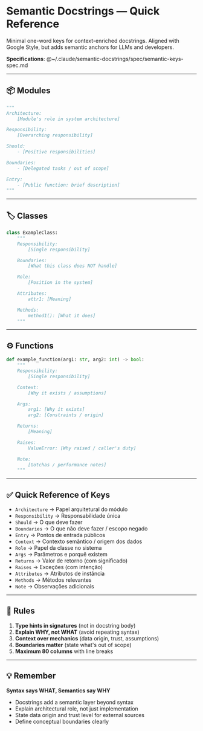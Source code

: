 # Semantic Docstrings — Quick Reference

Minimal one-word keys for context-enriched docstrings.
Aligned with Google Style, but adds semantic anchors for LLMs and developers.

**Specifications**: @~/.claude/semantic-docstrings/spec/semantic-keys-spec.md

---

## 📦 Modules

```python
"""
Architecture:
    [Module's role in system architecture]

Responsibility:
    [Overarching responsibility]

Should:
    - [Positive responsibilities]

Boundaries:
    - [Delegated tasks / out of scope]

Entry:
    - [Public function: brief description]
"""
```

---

## 🏷️ Classes

```python
class ExampleClass:
    """
    Responsibility:
        [Single responsibility]

    Boundaries:
        [What this class does NOT handle]

    Role:
        [Position in the system]

    Attributes:
        attr1: [Meaning]

    Methods:
        method1(): [What it does]
    """
```

---

## ⚙️ Functions

```python
def example_function(arg1: str, arg2: int) -> bool:
    """
    Responsibility:
        [Single responsibility]

    Context:
        [Why it exists / assumptions]

    Args:
        arg1: [Why it exists]
        arg2: [Constraints / origin]

    Returns:
        [Meaning]

    Raises:
        ValueError: [Why raised / caller's duty]

    Note:
        [Gotchas / performance notes]
    """
```

---

## ✅ Quick Reference of Keys

- `Architecture` → Papel arquitetural do módulo
- `Responsibility` → Responsabilidade única
- `Should` → O que deve fazer
- `Boundaries` → O que não deve fazer / escopo negado
- `Entry` → Pontos de entrada públicos
- `Context` → Contexto semântico / origem dos dados
- `Role` → Papel da classe no sistema
- `Args` → Parâmetros e porquê existem
- `Returns` → Valor de retorno (com significado)
- `Raises` → Exceções (com intenção)
- `Attributes` → Atributos de instância
- `Methods` → Métodos relevantes
- `Note` → Observações adicionais

---

## 🎯 Rules

1. **Type hints in signatures** (not in docstring body)
2. **Explain WHY, not WHAT** (avoid repeating syntax)
3. **Context over mechanics** (data origin, trust, assumptions)
4. **Boundaries matter** (state what's out of scope)
5. **Maximum 80 columns** with line breaks

---

## 💡 Remember

**Syntax says WHAT, Semantics say WHY**

- Docstrings add a semantic layer beyond syntax
- Explain architectural role, not just implementation
- State data origin and trust level for external sources
- Define conceptual boundaries clearly
